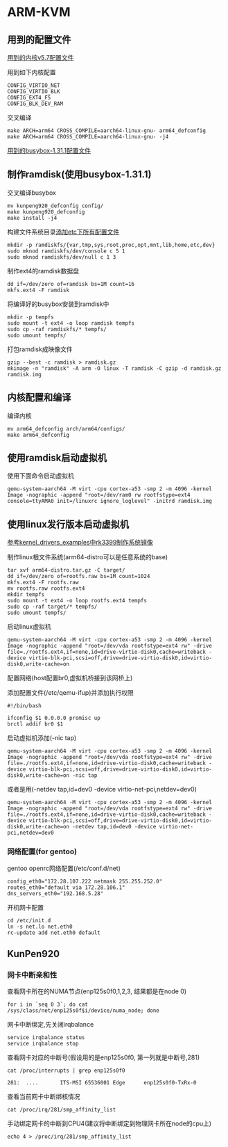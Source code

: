 # ARM-KVM

## 用到的配置文件

[用到的内核v5.7配置文件](arm64_defconfig)

用到如下内核配置

	CONFIG_VIRTIO_NET
	CONFIG_VIRTIO_BLK
	CONFIG_EXT4_FS
	CONFIG_BLK_DEV_RAM

交叉编译

	make ARCH=arm64 CROSS_COMPILE=aarch64-linux-gnu- arm64_defconfig
	make ARCH=arm64 CROSS_COMPILE=aarch64-linux-gnu- -j4

[用到的busybox-1.31.1配置文件](kunpeng920_defconfig)

## 制作ramdisk(使用busybox-1.31.1)

交叉编译busybox

	mv kunpeng920_defconfig config/
	make kunpeng920_defconfig
	make install -j4

构建文件系统目录[添加etc下所有配置文件](etc)

	mkdir -p ramdiskfs/{var,tmp,sys,root,proc,opt,mnt,lib,home,etc,dev}
	sudo mknod ramdiskfs/dev/console c 5 1
	sudo mknod ramdiskfs/dev/null c 1 3

制作ext4的ramdisk数据盘

	dd if=/dev/zero of=ramdisk bs=1M count=16
	mkfs.ext4 -F ramdisk

将编译好的busybox安装到ramdisk中

	mkdir -p tempfs
	sudo mount -t ext4 -o loop ramdisk tempfs
	sudo cp -raf ramdiskfs/* tempfs/
	sudo umount tempfs/

打包ramdisk成映像文件

	gzip --best -c ramdisk > ramdisk.gz
	mkimage -n "ramdisk" -A arm -O linux -T ramdisk -C gzip -d ramdisk.gz ramdisk.img

## 内核配置和编译

编译内核

	mv arm64_defconfig arch/arm64/configs/
	make arm64_defconfig

## 使用ramdisk启动虚拟机

使用下面命令启动虚拟机

	qemu-system-aarch64 -M virt -cpu cortex-a53 -smp 2 -m 4096 -kernel Image -nographic -append "root=/dev/ram0 rw rootfstype=ext4 console=ttyAMA0 init=/linuxrc ignore_loglevel" -initrd ramdisk.img

## 使用linux发行版本启动虚拟机

[参考kernel_drivers_examples中rk3399制作系统镜像](https://github.com/54shady/kernel_drivers_examples/tree/Firefly_RK3399)

制作linux根文件系统(arm64-distro可以是任意系统的base)

	tar xvf arm64-distro.tar.gz -C target/
	dd if=/dev/zero of=rootfs.raw bs=1M count=1024
	mkfs.ext4 -F rootfs.raw
	mv rootfs.raw rootfs.ext4
	mkdir tempfs
	sudo mount -t ext4 -o loop rootfs.ext4 tempfs
	sudo cp -raf target/* tempfs/
	sudo umount tempfs/

启动linux虚拟机

	qemu-system-aarch64 -M virt -cpu cortex-a53 -smp 2 -m 4096 -kernel Image -nographic -append "root=/dev/vda rootfstype=ext4 rw" -drive file=./rootfs.ext4,if=none,id=drive-virtio-disk0,cache=writeback -device virtio-blk-pci,scsi=off,drive=drive-virtio-disk0,id=virtio-disk0,write-cache=on

配置网络(host配置br0,虚拟机桥接到该网桥上)

添加配置文件(/etc/qemu-ifup)并添加执行权限

	#!/bin/bash

	ifconfig $1 0.0.0.0 promisc up
	brctl addif br0 $1

启动虚拟机添加(-nic tap)

	qemu-system-aarch64 -M virt -cpu cortex-a53 -smp 2 -m 4096 -kernel Image -nographic -append "root=/dev/vda rootfstype=ext4 rw" -drive file=./rootfs.ext4,if=none,id=drive-virtio-disk0,cache=writeback -device virtio-blk-pci,scsi=off,drive=drive-virtio-disk0,id=virtio-disk0,write-cache=on -nic tap

或者是用(-netdev tap,id=dev0 -device virtio-net-pci,netdev=dev0)

	qemu-system-aarch64 -M virt -cpu cortex-a53 -smp 2 -m 4096 -kernel Image -nographic -append "root=/dev/vda rootfstype=ext4 rw" -drive file=./rootfs.ext4,if=none,id=drive-virtio-disk0,cache=writeback -device virtio-blk-pci,scsi=off,drive=drive-virtio-disk0,id=virtio-disk0,write-cache=on -netdev tap,id=dev0 -device virtio-net-pci,netdev=dev0

### 网络配置(for gentoo)

gentoo openrc网络配置(/etc/conf.d/net)

	config_eth0="172.28.107.222 netmask 255.255.252.0"
	routes_eth0="default via 172.28.106.1"
	dns_servers_eth0="192.168.5.28"

开机网卡配置

	cd /etc/init.d
	ln -s net.lo net.eth0
	rc-update add net.eth0 default

## KunPen920

### 网卡中断亲和性

查看网卡所在的NUMA节点(enp125s0f0,1,2,3, 结果都是在node 0)

	for i in `seq 0 3`; do cat /sys/class/net/enp125s0f$i/device/numa_node; done

网卡中断绑定,先关闭irqbalance

	service irqbalance status
	service irqbalance stop

查看网卡对应的中断号(假设用的是enp125s0f0, 第一列就是中断号,281)

	cat /proc/interrupts | grep enp125s0f0

	281:  ....       ITS-MSI 65536001 Edge      enp125s0f0-TxRx-0

查看当前网卡中断绑核情况

	cat /proc/irq/281/smp_affinity_list

手动绑定网卡的中断到CPU4(建议将中断绑定到物理网卡所在node的cpu上)

	echo 4 > /proc/irq/281/smp_affinity_list
